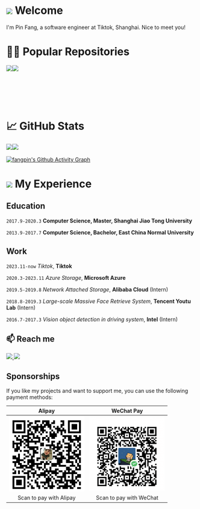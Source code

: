 # <img src="https://media.giphy.com/media/hvRJCLFzcasrR4ia7z/giphy.gif" width="25px"> Welcome
I'm Pin Fang, a software engineer at Tiktok, Shanghai. Nice to meet you!




<!-- <p  align="center"><img src="https://media.giphy.com/media/SWoSkN6DxTszqIKEqv/giphy.gif" alt="Coder GIF" width="500" height="400"> -->

# 👨‍💻 Popular Repositories
<a align="left" href="https://github.com/fangpin/siamese-pytorch" title="Algorithms"><img align="left" height="137px" src="https://github-readme-stats.vercel.app/api/pin/?username=fangpin&repo=siamese-pytorch&hide_title=true&hide_border=true&layout=compact&langs_count=7&exclude_repo=comp426,Redventures-Movie-Quotes&theme=gotham"></a>
<a align="left" href="https://github.com/fangpin/miniDFS" title="miniDFS"><img align="left" height="137px" src="https://github-readme-stats.vercel.app/api/pin/?username=fangpin&repo=miniDFS&hide_title=true&hide_border=true&layout=compact&langs_count=7&exclude_repo=comp426,Redventures-Movie-Quotes&theme=gotham"></a>
<br/><br/><br/><br/><br/><br/>
<!-- <br/><br/><br/><br/><br/><br/>
<div width="100%" align="center">
  <a align="left" href="https://github.com/zumrudu-anka/Turkce-Heceleme-CPP" title="Turkce-Heceleme-CPP"><img align="left" height="115" src="https://github-readme-stats.vercel.app/api/pin/?username=zumrudu-anka&repo=Turkce-Heceleme-CPP&theme=react&border_color=61dafb&border_radius=10"></a>
  <a align="right" href="https://github.com/zumrudu-anka/CopyMoveForgeryDetectionWithDCT" title="Copy&Move Forgery Detection With DCT"><img align="right" height="115" src="https://github-readme-stats.vercel.app/api/pin/?username=zumrudu-anka&repo=CopyMoveForgeryDetectionWithDCT&theme=react&border_color=61dafb&border_radius=10"></a>
</div>
<br/><br/><br/><br/><br/><br/> -->

# &#x1f4c8; GitHub Stats
<a href="https://github.com/fangpin/fangpin"><img height="137px" src="https://github-readme-stats.vercel.app/api?username=fangpin&show_icons=true&theme=gotham&include_all_commits=true&hide_border=true" /><img height="137px" src="https://github-readme-stats.vercel.app/api/top-langs/?username=fangpin&hide=vim%20script,yasnippet,html,Jupyter%20Notebook,Makefile,Shell,Emacs%20Lisp&hide_title=true&hide_border=true&layout=compact&langs_count=7&exclude_repo=comp426,Redventures-Movie-Quotes&theme=gotham" /></a>

[![fangpin's Github Activity Graph](https://github-readme-activity-graph.cyclic.app/graph?username=fangpin&theme=vue&hide_border=true)](https://github.com/ashutosh00710/github-readme-activity-graph)



# <img src="https://media.giphy.com/media/mGcNjsfWAjY5AEZNw6/giphy.gif" width="50"> My Experience
## Education

`2017.9-2020.3`
__Computer Science, Master, Shanghai Jiao Tong University__

`2013.9-2017.7`
__Computer Science, Bachelor, East China Normal University__
  
## Work

`2023.11-now`
*Tiktok*, __Tiktok__

`2020.3-2023.11`
*Azure Storage*, __Microsoft Azure__

`2019.5-2019.8`
*Network Attached Storage*, __Alibaba Cloud__ (Intern)

`2018.8-2019.3`
*Large-scale Massive Face Retrieve System*, __Tencent Youtu Lab__ (Intern)

`2016.7-2017.3`
*Vision object detection in driving system*, __Intel__ (Intern)

## 📫 Reach me
<a href="mailto:fpfangpin@hotmail.com"> <img src="https://img.icons8.com/color/72/ms-outlook.png" width="3.5%"/> </a>
[<img src="https://img.icons8.com/color/48/000000/linkedin.png" width="3.5%"/>](https://www.linkedin.com/in/pinfang/)
<!-- [<img src="https://upload.wikimedia.org/wikipedia/commons/8/83/Steam_icon_logo.svg" width="3.5%"/>](https://steamcommunity.com/id/fangpin/)
[<img src="https://img.icons8.com/windows/72/zhihu.png" width="3.5%"/>](https://www.zhihu.com/people/pifan7)
[<img src="https://img.icons8.com/color/2x/weibo.png" width="3.5%"/>](https://weibo.com/2940472741/profile?rightmod=1&wvr=6&mod=personinfo&is_all=1)
[<img src="https://user-images.githubusercontent.com/9050713/39107515-619773e0-46f5-11e8-9fa9-2859816f1c42.png" width="3.5%"/>](https://space.bilibili.com/2922986)
[<img src="https://upload.wikimedia.org/wikipedia/commons/c/c1/XiaohongshuLOGO.png" width="3.5%" />](https://www.xiaohongshu.com/user/profile/5deb3ef10000000001003689)
[<img src="https://lf-douyin-pc-web.douyinstatic.com/obj/douyin-pc-web/ies/douyin_web/media/logo-horizontal-small-dark.04fa81ed0b1d6d5e.svg" width="3.5%" />](https://www.douyin.com/user/MS4wLjABAAAA3S9c4XFHCuFEGIbw9XF9OYUjXfEwM9gYKjFUKlD7Wx0?from_tab_name=main) -->

## Sponsorships
If you like my projects and want to support me, you can use the following payment methods:

| Alipay | WeChat Pay |
| :---: | :---: |
| <img src="https://github.com/fangpin/fangpin/blob/main/IMG_20250730_201150.jpg" width="200px" alt="Alipay QR Code"/> | <img src="https://github.com/fangpin/fangpin/blob/main/IMG_20250730_201230.png" width="200px" alt="WeChat Pay QR Code"/> |
| Scan to pay with Alipay | Scan to pay with WeChat |

